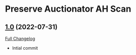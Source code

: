 # Preserve Auctionator AH Scan

## [1.0](https://github.com/Auctionator/PreserveAuctionatorAHScan/tree/1.0) (2022-07-31)
[Full Changelog](https://github.com/Auctionator/PreserveAuctionatorAHScan/commits/1.0) 

- Intial commit  
